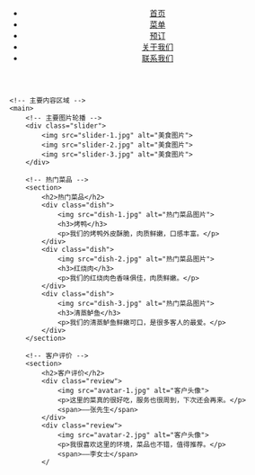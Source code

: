 <!DOCTYPE html>
<html lang="en">
<head>
	<meta charset="UTF-8">
	<meta name="viewport" content="width=device-width, initial-scale=1.0">
	<title>shanghai</title>
	<!-- 加载 CSS 文件 -->
	<link rel="stylesheet" href="style.css">
</head>
<body>
	<!-- 头部导航栏 -->
	<header>
		<nav>
			<ul>
				<li><a href="#">首页</a></li>
				<li><a href="#">菜单</a></li>
				<li><a href="#">预订</a></li>
				<li><a href="#">关于我们</a></li>
				<li><a href="#">联系我们</a></li>
			</ul>
		</nav>
	</header>

	<!-- 主要内容区域 -->
	<main>
		<!-- 主要图片轮播 -->
		<div class="slider">
			<img src="slider-1.jpg" alt="美食图片">
			<img src="slider-2.jpg" alt="美食图片">
			<img src="slider-3.jpg" alt="美食图片">
		</div>

		<!-- 热门菜品 -->
		<section>
			<h2>热门菜品</h2>
			<div class="dish">
				<img src="dish-1.jpg" alt="热门菜品图片">
				<h3>烤鸭</h3>
				<p>我们的烤鸭外皮酥脆，肉质鲜嫩，口感丰富。</p>
			</div>
			<div class="dish">
				<img src="dish-2.jpg" alt="热门菜品图片">
				<h3>红烧肉</h3>
				<p>我们的红烧肉色香味俱佳，肉质鲜嫩。</p>
			</div>
			<div class="dish">
				<img src="dish-3.jpg" alt="热门菜品图片">
				<h3>清蒸鲈鱼</h3>
				<p>我们的清蒸鲈鱼鲜嫩可口，是很多客人的最爱。</p>
			</div>
		</section>

		<!-- 客户评价 -->
		<section>
			<h2>客户评价</h2>
			<div class="review">
				<img src="avatar-1.jpg" alt="客户头像">
				<p>这里的菜真的很好吃，服务也很周到，下次还会再来。</p>
				<span>——张先生</span>
			</div>
			<div class="review">
				<img src="avatar-2.jpg" alt="客户头像">
				<p>我很喜欢这里的环境，菜品也不错，值得推荐。</p>
				<span>——李女士</span>
			</

